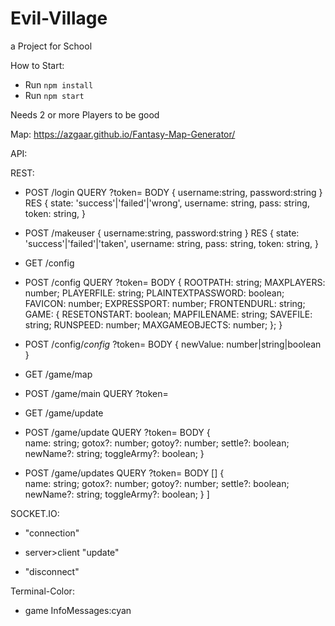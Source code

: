 # Evil-Village

a Project for School

How to Start:

- Run ```npm install```
- Run ```npm start```

Needs 2 or more Players to be good

Map: <https://azgaar.github.io/Fantasy-Map-Generator/>

API:

REST:

- POST /login QUERY ?token= BODY { username:string, password:string }
  RES {
  state: 'success'|'failed'|'wrong',
  username: string,
  pass: string,
  token: string,
  }

- POST /makeuser { username:string, password:string }
  RES {
  state: 'success'|'failed'|'taken',
  username: string,
  pass: string,
  token: string,
  }

- GET /config

- POST /config QUERY ?token= BODY {
  ROOTPATH: string;
  MAXPLAYERS: number;
  PLAYERFILE: string;
  PLAINTEXTPASSWORD: boolean;
  FAVICON: number;
  EXPRESSPORT: number;
  FRONTENDURL: string;
  GAME: {
    RESETONSTART: boolean;
    MAPFILENAME: string;
    SAVEFILE: string;
    RUNSPEED: number;
    MAXGAMEOBJECTS: number;
  };
  }

- POST /config/$config$ ?token= BODY {
  newValue: number|string|boolean
  }

- GET /game/map

- POST /game/main QUERY ?token=

- GET /game/update

- POST /game/update QUERY ?token= BODY {  
  name: string;
  gotox?: number;
  gotoy?: number;
  settle?: boolean;
  newName?: string;
  toggleArmy?: boolean;
  }

- POST /game/updates QUERY ?token= BODY []
    {  
    name: string;
    gotox?: number;
    gotoy?: number;
    settle?: boolean;
    newName?: string;
    toggleArmy?: boolean;
    }
  ]

SOCKET.IO:

- "connection"

- server>client "update"

- "disconnect"

Terminal-Color:

- game InfoMessages:cyan
  